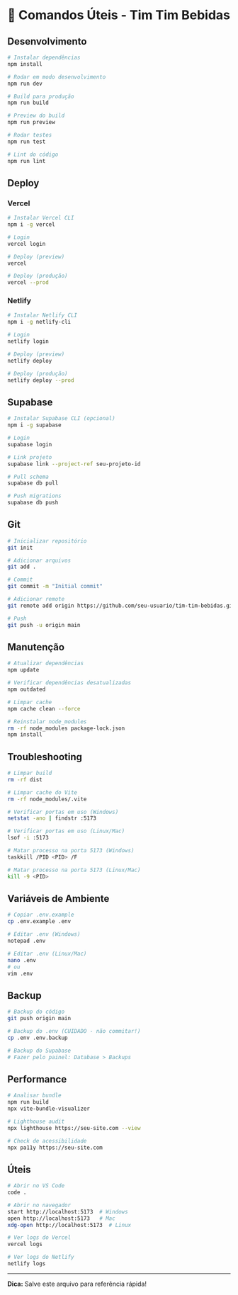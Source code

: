 # 🔧 Comandos Úteis - Tim Tim Bebidas

## Desenvolvimento

```bash
# Instalar dependências
npm install

# Rodar em modo desenvolvimento
npm run dev

# Build para produção
npm run build

# Preview do build
npm run preview

# Rodar testes
npm run test

# Lint do código
npm run lint
```

## Deploy

### Vercel

```bash
# Instalar Vercel CLI
npm i -g vercel

# Login
vercel login

# Deploy (preview)
vercel

# Deploy (produção)
vercel --prod
```

### Netlify

```bash
# Instalar Netlify CLI
npm i -g netlify-cli

# Login
netlify login

# Deploy (preview)
netlify deploy

# Deploy (produção)
netlify deploy --prod
```

## Supabase

```bash
# Instalar Supabase CLI (opcional)
npm i -g supabase

# Login
supabase login

# Link projeto
supabase link --project-ref seu-projeto-id

# Pull schema
supabase db pull

# Push migrations
supabase db push
```

## Git

```bash
# Inicializar repositório
git init

# Adicionar arquivos
git add .

# Commit
git commit -m "Initial commit"

# Adicionar remote
git remote add origin https://github.com/seu-usuario/tim-tim-bebidas.git

# Push
git push -u origin main
```

## Manutenção

```bash
# Atualizar dependências
npm update

# Verificar dependências desatualizadas
npm outdated

# Limpar cache
npm cache clean --force

# Reinstalar node_modules
rm -rf node_modules package-lock.json
npm install
```

## Troubleshooting

```bash
# Limpar build
rm -rf dist

# Limpar cache do Vite
rm -rf node_modules/.vite

# Verificar portas em uso (Windows)
netstat -ano | findstr :5173

# Verificar portas em uso (Linux/Mac)
lsof -i :5173

# Matar processo na porta 5173 (Windows)
taskkill /PID <PID> /F

# Matar processo na porta 5173 (Linux/Mac)
kill -9 <PID>
```

## Variáveis de Ambiente

```bash
# Copiar .env.example
cp .env.example .env

# Editar .env (Windows)
notepad .env

# Editar .env (Linux/Mac)
nano .env
# ou
vim .env
```

## Backup

```bash
# Backup do código
git push origin main

# Backup do .env (CUIDADO - não commitar!)
cp .env .env.backup

# Backup do Supabase
# Fazer pelo painel: Database > Backups
```

## Performance

```bash
# Analisar bundle
npm run build
npx vite-bundle-visualizer

# Lighthouse audit
npx lighthouse https://seu-site.com --view

# Check de acessibilidade
npx pa11y https://seu-site.com
```

## Úteis

```bash
# Abrir no VS Code
code .

# Abrir no navegador
start http://localhost:5173  # Windows
open http://localhost:5173   # Mac
xdg-open http://localhost:5173  # Linux

# Ver logs do Vercel
vercel logs

# Ver logs do Netlify
netlify logs
```

---

**Dica:** Salve este arquivo para referência rápida!
